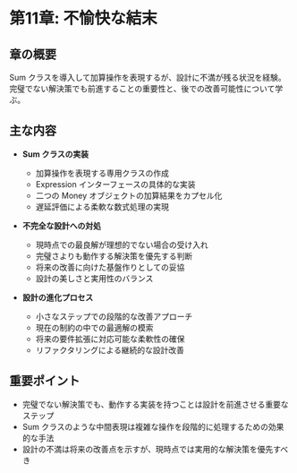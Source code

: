 # 第11章: 不愉快な結末

## 章の概要
Sum クラスを導入して加算操作を表現するが、設計に不満が残る状況を経験。完璧でない解決策でも前進することの重要性と、後での改善可能性について学ぶ。

## 主な内容
- **Sum クラスの実装**
  - 加算操作を表現する専用クラスの作成
  - Expression インターフェースの具体的な実装
  - 二つの Money オブジェクトの加算結果をカプセル化
  - 遅延評価による柔軟な数式処理の実現

- **不完全な設計への対処**
  - 現時点での最良解が理想的でない場合の受け入れ
  - 完璧さよりも動作する解決策を優先する判断
  - 将来の改善に向けた基盤作りとしての妥協
  - 設計の美しさと実用性のバランス

- **設計の進化プロセス**
  - 小さなステップでの段階的な改善アプローチ
  - 現在の制約の中での最適解の模索
  - 将来の要件拡張に対応可能な柔軟性の確保
  - リファクタリングによる継続的な設計改善

## 重要ポイント
- 完璧でない解決策でも、動作する実装を持つことは設計を前進させる重要なステップ
- Sum クラスのような中間表現は複雑な操作を段階的に処理するための効果的な手法
- 設計の不満は将来の改善点を示すが、現時点では実用的な解決策を優先すべき